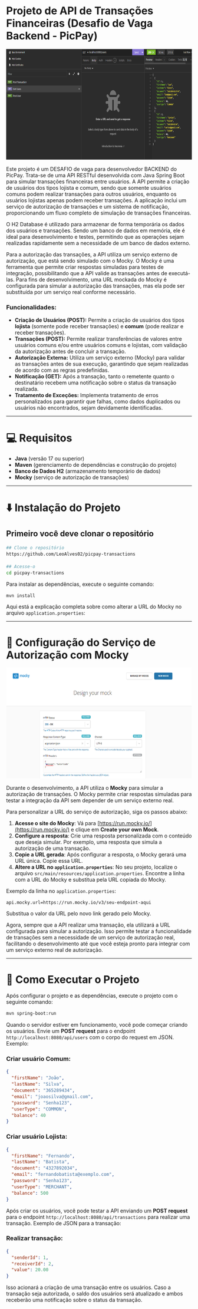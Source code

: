 
# Projeto de API de Transações Financeiras (Desafio de Vaga Backend - PicPay)

<img src=".github/1.PNG" alt="Projeto desenvolvido e testado utilizando o Insomnia para validar a API." width="700" height="300"/>

Este projeto é um DESAFIO de vaga para desenvolvedor BACKEND do PicPay. Trata-se de uma API RESTful desenvolvida com Java Spring Boot para simular transações financeiras entre usuários. A API permite a criação de usuários dos tipos lojista e comum, sendo que somente usuários comuns podem realizar transações para outros usuários, enquanto os usuários lojistas apenas podem receber transações. A aplicação inclui um serviço de autorização de transações e um sistema de notificação, proporcionando um fluxo completo de simulação de transações financeiras.

O H2 Database é utilizado para armazenar de forma temporária os dados dos usuários e transações. Sendo um banco de dados em memória, ele é ideal para desenvolvimento e testes, permitindo que as operações sejam realizadas rapidamente sem a necessidade de um banco de dados externo.

Para a autorização das transações, a API utiliza um serviço externo de autorização, que está sendo simulado com o Mocky. O Mocky é uma ferramenta que permite criar respostas simuladas para testes de integração, possibilitando que a API valide as transações antes de executá-las. Para fins de desenvolvimento, uma URL mockada do Mocky é configurada para simular a autorização das transações, mas ela pode ser substituída por um serviço real conforme necessário.



### Funcionalidades:

- **Criação de Usuários (POST):** Permite a criação de usuários dos tipos **lojista** (somente pode receber transações) e **comum** (pode realizar e receber transações).  
- **Transações (POST):** Permite realizar transferências de valores entre usuários comuns e/ou entre usuários comuns e lojistas, com validação da autorização antes de concluir a transação.  
- **Autorização Externa:** Utiliza um serviço externo (Mocky) para validar as transações antes de sua execução, garantindo que sejam realizadas de acordo com as regras predefinidas.  
- **Notificação (GET):** Após a transação, tanto o remetente quanto o destinatário recebem uma notificação sobre o status da transação realizada.  
- **Tratamento de Exceções:** Implementa tratamento de erros personalizados para garantir que falhas, como dados duplicados ou usuários não encontrados, sejam devidamente identificadas.

---

# 💻 Requisitos

- **Java** (versão 17 ou superior)
- **Maven** (gerenciamento de dependências e construção do projeto)
- **Banco de Dados H2** (armazenamento temporário de dados)
- **Mocky** (serviço de autorização de transações)

---

# ⬇️ Instalação do Projeto
## Primeiro você deve clonar o repositório

```bash
## Clone o repositório
https://github.com/LeoAlves02/picpay-transactions

## Acesse-o
cd picpay-transactions
```

Para instalar as dependências, execute o seguinte comando:

```bash
mvn install
```
Aqui está a explicação completa sobre como alterar a URL do Mocky no arquivo `application.properties`:

---

# 🚀 Configuração do Serviço de Autorização com Mocky

<img src=".github/2.PNG" alt="Criar um mock." width="700" height="300"/>

Durante o desenvolvimento, a API utiliza o **Mocky** para simular a autorização de transações. O Mocky permite criar respostas simuladas para testar a integração da API sem depender de um serviço externo real.

Para personalizar a URL do serviço de autorização, siga os passos abaixo:

1. **Acesse o site do Mocky**: Vá para [https://run.mocky.io/](https://run.mocky.io/) e clique em **Create your own Mock**.
2. **Configure a resposta**: Crie uma resposta personalizada com o conteúdo que deseja simular. Por exemplo, uma resposta que simula a autorização de uma transação.
3. **Copie a URL gerada**: Após configurar a resposta, o Mocky gerará uma URL única. Copie essa URL.
4. **Altere a URL no `application.properties`**: No seu projeto, localize o arquivo `src/main/resources/application.properties`. Encontre a linha com a URL do Mocky e substitua pela URL copiada do Mocky.

Exemplo da linha no `application.properties`:

```properties
api.mocky.url=https://run.mocky.io/v3/seu-endpoint-aqui
```

Substitua o valor da URL pelo novo link gerado pelo Mocky.


Agora, sempre que a API realizar uma transação, ela utilizará a URL configurada para simular a autorização. Isso permite testar a funcionalidade de transações sem a necessidade de um serviço de autorização real, facilitando o desenvolvimento até que você esteja pronto para integrar com um serviço externo real de autorização.

---

# 🚀 Como Executar o Projeto

Após configurar o projeto e as dependências, execute o projeto com o seguinte comando:

```bash
mvn spring-boot:run
```

Quando o servidor estiver em funcionamento, você pode começar criando os usuários. Envie um **POST request** para o endpoint `http://localhost:8080/api/users` com o corpo do request em JSON. Exemplo:

### Criar usuário Comum:

```json
{
  "firstName": "João", 
  "lastName": "Silva", 
  "document": "365289434",
  "email": "joaosilva@gmail.com", 
  "password": "Senha123",
  "userType": "COMMON", 
  "balance": 40
}
```

### Criar usuário Lojista:

```json
{
  "firstName": "Fernando", 
  "lastName": "Batista", 
  "document": "4327892034",
  "email": "fernandobatista@exemplo.com", 
  "password": "Senha123",
  "userType": "MERCHANT", 
  "balance": 500
}
```

Após criar os usuários, você pode testar a API enviando um **POST request** para o endpoint `http://localhost:8080/api/transactions` para realizar uma transação. Exemplo de JSON para a transação:

### Realizar transação:

```json
{
  "senderId": 1,
  "receiverId": 2,
  "value": 20.00
}
```

Isso acionará a criação de uma transação entre os usuários. Caso a transação seja autorizada, o saldo dos usuários será atualizado e ambos receberão uma notificação sobre o status da transação.
